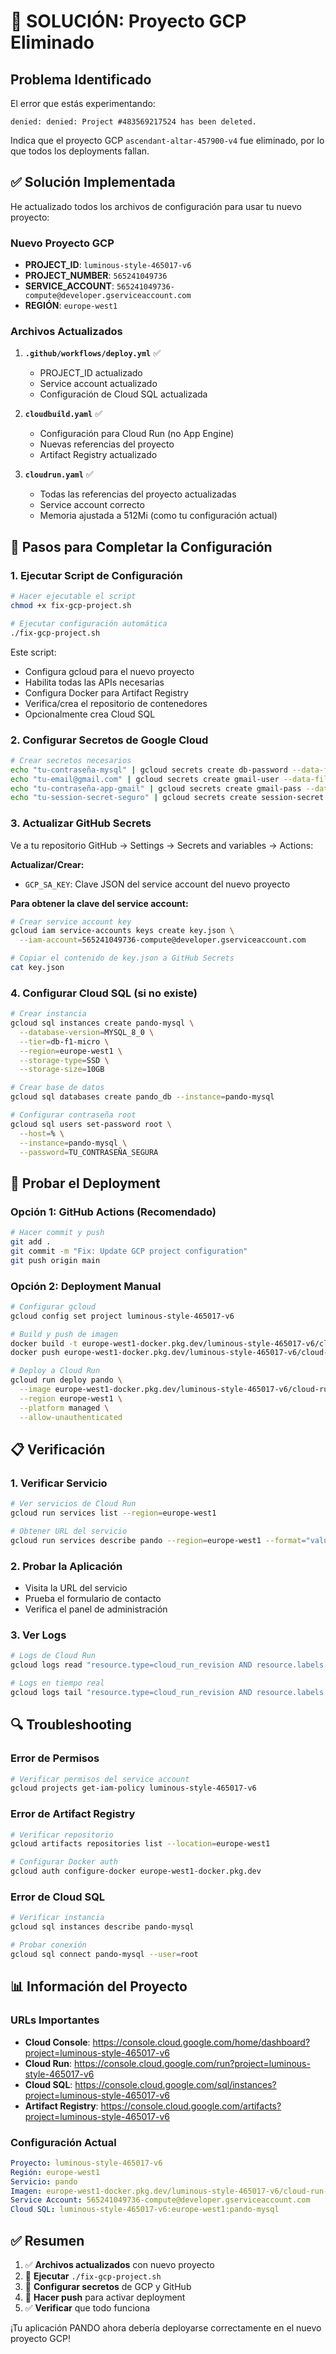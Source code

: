 # 🚨 SOLUCIÓN: Proyecto GCP Eliminado

## Problema Identificado

El error que estás experimentando:
```
denied: denied: Project #483569217524 has been deleted.
```

Indica que el proyecto GCP `ascendant-altar-457900-v4` fue eliminado, por lo que todos los deployments fallan.

## ✅ Solución Implementada

He actualizado todos los archivos de configuración para usar tu nuevo proyecto:

### Nuevo Proyecto GCP
- **PROJECT_ID**: `luminous-style-465017-v6`
- **PROJECT_NUMBER**: `565241049736`
- **SERVICE_ACCOUNT**: `565241049736-compute@developer.gserviceaccount.com`
- **REGIÓN**: `europe-west1`

### Archivos Actualizados

1. **`.github/workflows/deploy.yml`** ✅
   - PROJECT_ID actualizado
   - Service account actualizado
   - Configuración de Cloud SQL actualizada

2. **`cloudbuild.yaml`** ✅
   - Configuración para Cloud Run (no App Engine)
   - Nuevas referencias del proyecto
   - Artifact Registry actualizado

3. **`cloudrun.yaml`** ✅
   - Todas las referencias del proyecto actualizadas
   - Service account correcto
   - Memoria ajustada a 512Mi (como tu configuración actual)

## 🔧 Pasos para Completar la Configuración

### 1. Ejecutar Script de Configuración

```bash
# Hacer ejecutable el script
chmod +x fix-gcp-project.sh

# Ejecutar configuración automática
./fix-gcp-project.sh
```

Este script:
- Configura gcloud para el nuevo proyecto
- Habilita todas las APIs necesarias
- Configura Docker para Artifact Registry
- Verifica/crea el repositorio de contenedores
- Opcionalmente crea Cloud SQL

### 2. Configurar Secretos de Google Cloud

```bash
# Crear secretos necesarios
echo "tu-contraseña-mysql" | gcloud secrets create db-password --data-file=-
echo "tu-email@gmail.com" | gcloud secrets create gmail-user --data-file=-
echo "tu-contraseña-app-gmail" | gcloud secrets create gmail-pass --data-file=-
echo "tu-session-secret-seguro" | gcloud secrets create session-secret --data-file=-
```

### 3. Actualizar GitHub Secrets

Ve a tu repositorio GitHub → Settings → Secrets and variables → Actions:

**Actualizar/Crear:**
- `GCP_SA_KEY`: Clave JSON del service account del nuevo proyecto

**Para obtener la clave del service account:**
```bash
# Crear service account key
gcloud iam service-accounts keys create key.json \
  --iam-account=565241049736-compute@developer.gserviceaccount.com

# Copiar el contenido de key.json a GitHub Secrets
cat key.json
```

### 4. Configurar Cloud SQL (si no existe)

```bash
# Crear instancia
gcloud sql instances create pando-mysql \
  --database-version=MYSQL_8_0 \
  --tier=db-f1-micro \
  --region=europe-west1 \
  --storage-type=SSD \
  --storage-size=10GB

# Crear base de datos
gcloud sql databases create pando_db --instance=pando-mysql

# Configurar contraseña root
gcloud sql users set-password root \
  --host=% \
  --instance=pando-mysql \
  --password=TU_CONTRASEÑA_SEGURA
```

## 🚀 Probar el Deployment

### Opción 1: GitHub Actions (Recomendado)
```bash
# Hacer commit y push
git add .
git commit -m "Fix: Update GCP project configuration"
git push origin main
```

### Opción 2: Deployment Manual
```bash
# Configurar gcloud
gcloud config set project luminous-style-465017-v6

# Build y push de imagen
docker build -t europe-west1-docker.pkg.dev/luminous-style-465017-v6/cloud-run-source-deploy/pando/pando:latest .
docker push europe-west1-docker.pkg.dev/luminous-style-465017-v6/cloud-run-source-deploy/pando/pando:latest

# Deploy a Cloud Run
gcloud run deploy pando \
  --image europe-west1-docker.pkg.dev/luminous-style-465017-v6/cloud-run-source-deploy/pando/pando:latest \
  --region europe-west1 \
  --platform managed \
  --allow-unauthenticated
```

## 📋 Verificación

### 1. Verificar Servicio
```bash
# Ver servicios de Cloud Run
gcloud run services list --region=europe-west1

# Obtener URL del servicio
gcloud run services describe pando --region=europe-west1 --format="value(status.url)"
```

### 2. Probar la Aplicación
- Visita la URL del servicio
- Prueba el formulario de contacto
- Verifica el panel de administración

### 3. Ver Logs
```bash
# Logs de Cloud Run
gcloud logs read "resource.type=cloud_run_revision AND resource.labels.service_name=pando" --limit=50

# Logs en tiempo real
gcloud logs tail "resource.type=cloud_run_revision AND resource.labels.service_name=pando"
```

## 🔍 Troubleshooting

### Error de Permisos
```bash
# Verificar permisos del service account
gcloud projects get-iam-policy luminous-style-465017-v6
```

### Error de Artifact Registry
```bash
# Verificar repositorio
gcloud artifacts repositories list --location=europe-west1

# Configurar Docker auth
gcloud auth configure-docker europe-west1-docker.pkg.dev
```

### Error de Cloud SQL
```bash
# Verificar instancia
gcloud sql instances describe pando-mysql

# Probar conexión
gcloud sql connect pando-mysql --user=root
```

## 📊 Información del Proyecto

### URLs Importantes
- **Cloud Console**: https://console.cloud.google.com/home/dashboard?project=luminous-style-465017-v6
- **Cloud Run**: https://console.cloud.google.com/run?project=luminous-style-465017-v6
- **Cloud SQL**: https://console.cloud.google.com/sql/instances?project=luminous-style-465017-v6
- **Artifact Registry**: https://console.cloud.google.com/artifacts?project=luminous-style-465017-v6

### Configuración Actual
```yaml
Proyecto: luminous-style-465017-v6
Región: europe-west1
Servicio: pando
Imagen: europe-west1-docker.pkg.dev/luminous-style-465017-v6/cloud-run-source-deploy/pando/pando
Service Account: 565241049736-compute@developer.gserviceaccount.com
Cloud SQL: luminous-style-465017-v6:europe-west1:pando-mysql
```

## ✅ Resumen

1. ✅ **Archivos actualizados** con nuevo proyecto
2. 🔧 **Ejecutar** `./fix-gcp-project.sh`
3. 🔐 **Configurar secretos** de GCP y GitHub
4. 🚀 **Hacer push** para activar deployment
5. ✅ **Verificar** que todo funciona

¡Tu aplicación PANDO ahora debería deployarse correctamente en el nuevo proyecto GCP!
